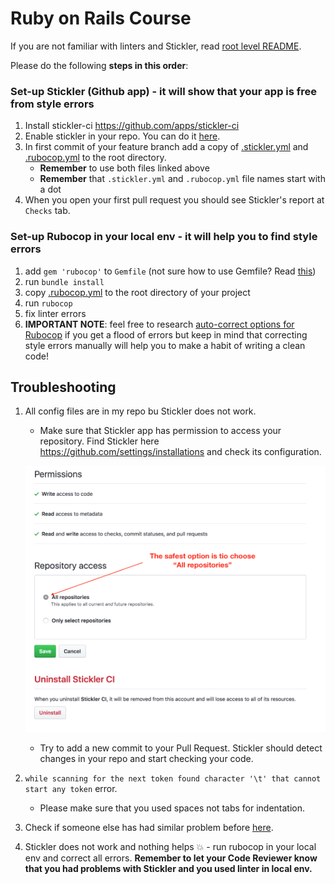# Ruby on Rails Course

If you are not familiar with linters and Stickler, read [root level README](../README.md).

Please do the following **steps in this order**:

### Set-up Stickler (Github app) - it will show that your app is free from style errors
1. Install stickler-ci https://github.com/apps/stickler-ci
2. Enable stickler in your repo. You can do it [here](https://stickler-ci.com/).
3. In first commit of your feature branch add a copy of [.stickler.yml](./.stickler.yml) and [.rubocop.yml](./.rubocop.yml)  to the root directory.
    - **Remember** to use both files linked above
    - **Remember** that `.stickler.yml` and `.rubocop.yml` file names start with a dot
4. When you open your first pull request you should see Stickler's report at `Checks` tab.

### Set-up Rubocop in your local env - it will help you to find style errors
1. add `gem 'rubocop'` to `Gemfile` (not sure how to use Gemfile? Read [this](https://bundler.io/v1.15/guides/bundler_setup.html))
2. run `bundle install`
3. copy [.rubocop.yml](./.rubocop.yml) to the root directory of your project
4. run `rubocop`
5. fix linter errors
6. **IMPORTANT NOTE**: feel free to research [auto-correct options for Rubocop](https://rubocop.readthedocs.io/en/latest/auto_correct/) if you get a flood of errors but keep in mind that correcting style errors manually will help you to make a habit of writing a clean code!


## Troubleshooting

1. All config files are in my repo bu Stickler does not work.
    - Make sure that Stickler app has permission to access your repository. Find Stickler here https://github.com/settings/installations and check its configuration.
    
    ![screenshot](../assets/images/stickler_app_config.png)

    - Try to add a new commit to your Pull Request. Stickler should detect changes in your repo and start checking your code.
2. `while scanning for the next token found character '\t' that cannot start any token` error.
    - Please make sure that you used spaces not tabs for indentation.
3. Check if someone else has had similar problem before [here](https://questions.microverse.org/c/linters-stickler).
4. Stickler does not work and nothing helps 💥 - run rubocop in your local env and correct all errors. **Remember to let your Code Reviewer know that you had problems with Stickler and you used linter in local env.**
